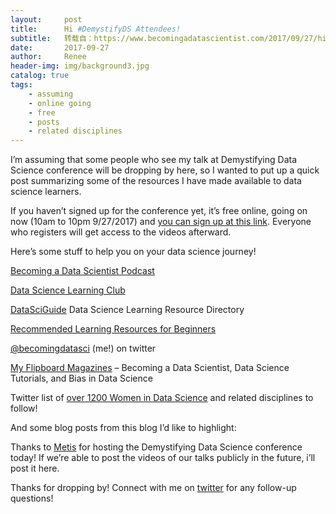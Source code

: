 ```yaml
---
layout:     post
title:      Hi #DemystifyDS Attendees!
subtitle:   转载自：https://www.becomingadatascientist.com/2017/09/27/hi-demystifyds-attendees/
date:       2017-09-27
author:     Renee
header-img: img/background3.jpg
catalog: true
tags:
    - assuming
    - online going
    - free
    - posts
    - related disciplines
---
```


I’m assuming that some people who see my talk at Demystifying Data Science conference will be dropping by here, so I wanted to put up a quick post summarizing some of the resources I have made available to data science learners.

If you haven’t signed up for the conference yet, it’s free online, going on now (10am to 10pm 9/27/2017) and [you can sign up at this link](https://www.thisismetis.com/demystifying-data-science). Everyone who registers will get access to the videos afterward.

Here’s some stuff to help you on your data science journey!

[Becoming a Data Scientist Podcast](http://www.becomingadatascientist.com/category/podcast)

[Data Science Learning Club](https://www.becomingadatascientist.com/learningclub)

[DataSciGuide](http://www.datasciguide.com/content) Data Science Learning Resource Directory

[Recommended Learning Resources for Beginners](http://www.datasciguide.com/recommended-resources-for-beginners)

[@becomingdatasci](https://twitter.com/becomingdatasci) (me!) on twitter

[My Flipboard Magazines](https://www.becomingadatascientist.com/category/flipboard) – Becoming a Data Scientist, Data Science Tutorials, and Bias in Data Science

Twitter list of [over 1200 Women in Data Science](https://twitter.com/BecomingDataSci/lists/women-in-data-science/members) and related disciplines to follow!

And some blog posts from this blog I’d like to highlight:

Thanks to [Metis](https://www.thisismetis.com/) for hosting the Demystifying Data Science conference today! If we’re able to post the videos of our talks publicly in the future, i’ll post it here.

Thanks for dropping by! Connect with me on [twitter](https://twitter.com/becomingdatasci) for any follow-up questions!
